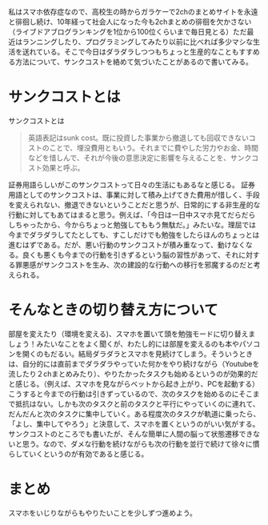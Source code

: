 私はスマホ依存症なので、高校生の時からガラケーで2chのまとめサイトを永遠と徘徊し続け、10年経って社会人になった今も2chまとめの徘徊を欠かさない（ライブドアブログランキングを1位から100位くらいまで毎日見とる）ただ最近はランニングしたり、プログラミングしてみたり以前に比べれば多少マシな生活を送れている。そこで今日はダラダラしつつもちょっと生産的なこともすすめる方法について、サンクコストを絡めて気づいたことがあるので書いてみる。

# サンクコストとは
サンクコストとは
>英語表記はsunk cost。既に投資した事業から撤退しても回収できないコストのことで、埋没費用ともいう。それまでに費やした労力やお金、時間などを惜しんで、それが今後の意思決定に影響を与えることを、サンクコスト効果と呼ぶ。

証券用語らしいがこのサンクコストって日々の生活にもあるなと感じる。
証券用語としてのサンクコストは、事業に対して積み上げてきた費用が惜しく、手段を変えられない、撤退できないということだと思うが、日常的にする非生産的な行動に対してもあてはまると思う。例えば、「今日は一日中スマホ見てだらだらしちゃったから、今からちょっと勉強してももう無駄だ。」みたいな。理屈では今までダラダラしてたとしても、すこしだけでも勉強をしたらほんのちょっとは進むはずである。だが、悪い行動のサンクコストが積み重なって、動けなくなる。良くも悪くも今までの行動を引きずるという脳の習性があって、それに対する罪悪感がサンクコストを生み、次の建設的な行動への移行を邪魔するのだと考えられる。
# そんなときの切り替え方について
部屋を変えたり（環境を変える)、スマホを置いて頭を勉強モードに切り替えましょう！みたいなことをよく聞くが、わたし的には部屋を変えるのも本やパソコンを開くのもだるい。結局ダラダラとスマホを見続けてしまう。そういうときは、自分的には直前までダラダラやっていた何かをやり続けながら（Youtubeを流したり２chまとめみたり）、やりたかったタスクも始めるというのが効果的だと感じる。（例えば、スマホを見ながらベットから起き上がり、PCを起動する）こうすると今までの行動は引きずっているので、次のタスクを始めるのにそこまで抵抗はない。しかも次のタスクと前のタスクと平行にやっていくのに連れて、だんだんと次のタスクに集中していく。ある程度次のタスクが軌道に乗ったら、「よし、集中してやろう」と決意して、スマホを置くというのがいい気がする。サンクコストのところでも書いたが、そんな簡単に人間の脳って状態遷移できないと思う。なので、ダメな行動を続けながらも次の行動を並行で続けて徐々に慣らしていくというのが有効であると感じる。
# まとめ
スマホをいじりながらもやりたいことを少しずつ進めよう。